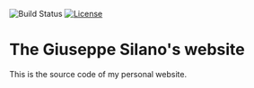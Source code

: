 ![Build Status](https://github.com/gsilano/gsilano.github.io/workflows/gsilano.github.io%20Build%20Automation%20Script/badge.svg)
[![License](https://img.shields.io/badge/License-Apache%202.0-blue.svg)](https://opensource.org/licenses/Apache-2.0)

# The Giuseppe Silano's website
This is the source code of my personal website.
